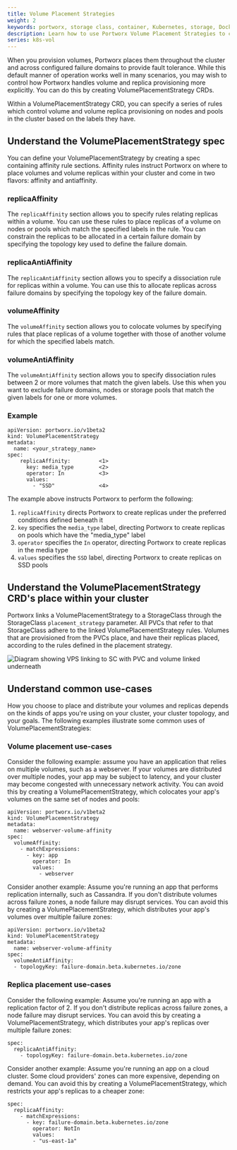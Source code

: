 ```yaml
---
title: Volume Placement Strategies
weight: 2
keywords: portworx, storage class, container, Kubernetes, storage, Docker, k8s, flexvol, pv, persistent disk,StatefulSets, volume placement
description: Learn how to use Portworx Volume Placement Strategies to control how volumes are placed across your cluster
series: k8s-vol
---
```

When you provision volumes, Portworx places them throughout the cluster and across configured failure domains to provide fault tolerance. While this default manner of operation works well in many scenarios, you may wish to control how Portworx handles volume and replica provisioning more explicitly. You can do this by creating VolumePlacementStrategy CRDs.

Within a VolumePlacementStrategy CRD, you can specify a series of rules which control volume and volume replica provisioning on nodes and pools in the cluster based on the labels they have.

<!--
how the volume replicas are allocated with respect to other volumes in the cluster
how the replicas are allocated with respect to each other.
-->

## Understand the VolumePlacementStrategy spec

You can define your VolumePlacementStrategy by creating a spec containing affinity rule sections. Affinity rules instruct Portworx on where to place volumes and volume replicas within your cluster and come in two flavors: affinity and antiaffinity.

### replicaAffinity

The `replicaAffinity` section allows you to specify rules relating replicas within a volume. You can use these rules to place replicas of a volume on nodes or pools which match the specified labels in the rule. You can constrain the replicas to be allocated in a certain failure domain by specifying the topology key used to define the failure domain.

### replicaAntiAffinity

The `replicaAntiAffinity` section allows you to specify a dissociation rule for replicas within a volume. You can use this to allocate replicas across failure domains by specifying the topology key of the failure domain.

### volumeAffinity

The `volumeAffinity` section allows you to colocate volumes by specifying rules that place replicas of a volume together with those of another volume for which the specified labels match.

### volumeAntiAffinity

The `volumeAntiAffinity` section allows you to specify dissociation rules between 2 or more volumes that match the given labels. Use this when you want to exclude failure domains, nodes or storage pools that match the given labels for one or more volumes.

<!--
For more information on specific rules, see the following sections of the CRD reference guide:

* [replicaAffinity](/portworx-install-with-kubernetes/storage-operations/create-pvcs/volume-placementp-strategies/crd-reference#replicaaffinity)
* [replicaAntiAffinity](/portworx-install-with-kubernetes/storage-operations/create-pvcs/volume-placementp-strategies/crd-reference#replicaantiaffinity)
* [volumeAffinity](/portworx-install-with-kubernetes/storage-operations/create-pvcs/volume-placementp-strategies/crd-reference#volumeaffinity)
* [volumeAntiAffinity](/portworx-install-with-kubernetes/storage-operations/create-pvcs/volume-placementp-strategies/crd-reference#volumeantiaffinity)
-->

### Example

```text
apiVersion: portworx.io/v1beta2
kind: VolumePlacementStrategy
metadata:
  name: <your_strategy_name>
spec:
    replicaAffinity:         <1>
      key: media_type        <2>
      operator: In           <3>
      values:
        - "SSD"              <4>
```

The example above instructs Portworx to perform the following:

1. `replicaAffinity` directs Portworx to create replicas under the preferred conditions defined beneath it
2. `key` specifies the `media_type` label, directing Portworx to create replicas on pools which have the "media_type" label
3. `operator` specifies the `In` operator, directing Portworx to create replicas in the media type
4. `values` specifies the `SSD` label, directing Portworx to create replicas on SSD pools

## Understand the VolumePlacementStrategy CRD's place within your cluster

Portworx links a VolumePlacementStrategy to a StorageClass through the StorageClass `placement_strategy` parameter. All PVCs that refer to that StorageClass adhere to the linked VolumePlacementStrategy rules. Volumes that are provisioned from the PVCs place, and have their replicas placed, according to the rules defined in the placement strategy.

![Diagram showing VPS linking to SC with PVC and volume linked underneath](/img/volumePlacementStrat.png)

## Understand common use-cases

How you choose to place and distribute your volumes and replicas depends on the kinds of apps you're using on your cluster, your cluster topology, and your goals. The following examples illustrate some common uses of VolumePlacementStrategies:

### Volume placement use-cases

Consider the following example: assume you have an application that relies on multiple volumes, such as a webserver. If your volumes are distributed over multiple nodes, your app may be subject to latency, and your cluster may become congested with unnecessary network activity. You can avoid this by creating a VolumePlacementStrategy, which colocates your app's volumes on the same set of nodes and pools:

```text
apiVersion: portworx.io/v1beta2
kind: VolumePlacementStrategy
metadata:
  name: webserver-volume-affinity
spec:
  volumeAffinity:
    - matchExpressions:
      - key: app
        operator: In
        values:
          - webserver
```

Consider another example: Assume you're running an app that performs replication internally, such as Cassandra. If you don't distribute volumes across failure zones, a node failure may disrupt services. You can avoid this by creating a VolumePlacementStrategy, which distributes your app's volumes over multiple failure zones:

```text
apiVersion: portworx.io/v1beta2
kind: VolumePlacementStrategy
metadata:
  name: webserver-volume-affinity
spec:
  volumeAntiAffinity:
  - topologyKey: failure-domain.beta.kubernetes.io/zone
```

### Replica placement use-cases

Consider the following example: Assume you're running an app with a replication factor of 2. If you don't distribute replicas across failure zones, a node failure may disrupt services. You can avoid this by creating a VolumePlacementStrategy, which distributes your app's replicas over multiple failure zones:
<!-- this is the default behavior, probably want to remove -->
```text
spec:
  replicaAntiAffinity:
    - topologyKey: failure-domain.beta.kubernetes.io/zone
```

Consider another example: Assume you're running an app on a cloud cluster. Some cloud providers' zones can more expensive, depending on demand. You can avoid this by creating a VolumePlacementStrategy, which restricts your app's replicas to a cheaper zone:

```text
spec:
  replicaAffinity:
    - matchExpressions:
      - key: failure-domain.beta.kubernetes.io/zone
        operator: NotIn
        values:
        - "us-east-1a"
```
